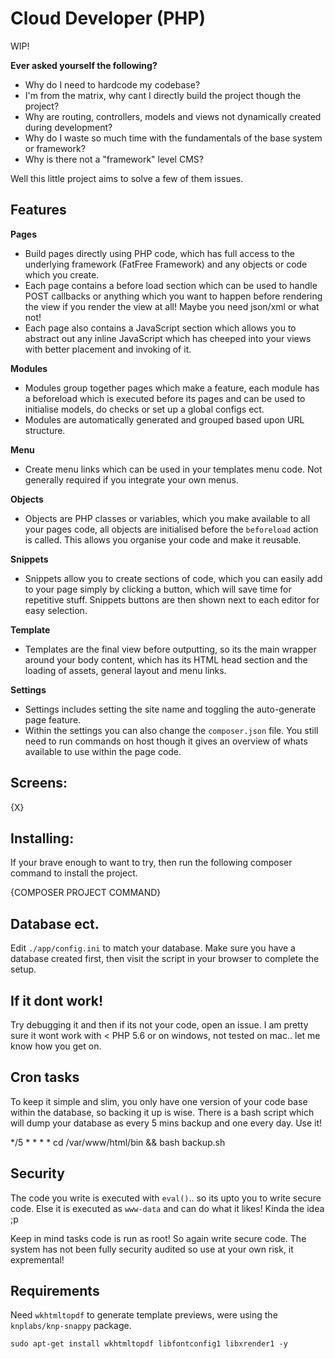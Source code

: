 Cloud Developer (PHP)
=======

WIP!

**Ever asked yourself the following?**

 - Why do I need to hardcode my codebase?
 - I'm from the matrix, why cant I directly build the project though the project?
 - Why are routing, controllers, models and views not dynamically created during development?
 - Why do I waste so much time with the fundamentals of the base system or framework?
 - Why is there not a "framework" level CMS?

Well this little project aims to solve a few of them issues.

Features
----

**Pages**

 - Build pages directly using PHP code, which has full access to the underlying framework (FatFree Framework) and any objects or code which you create.
 - Each page contains a before load section which can be used to handle POST callbacks or anything which you want to happen before rendering the view if you render the view at all! Maybe you need json/xml or what not!
 - Each page also contains a JavaScript section which allows you to abstract out any inline JavaScript which has cheeped into your views with better placement and invoking of it.

**Modules**

 - Modules group together pages which make a feature, each module has a beforeload which is executed before its pages and can be used to initialise models, do checks or set up a global configs ect. 
 - Modules are automatically generated and grouped based upon URL structure.

**Menu**

 - Create menu links which can be used in your templates menu code. Not generally required if you integrate your own menus.

**Objects**

 - Objects are PHP classes or variables, which you make available to all your pages code, all objects are initialised before the `beforeload` action is called. This allows you organise your code and make it reusable.

**Snippets**

 - Snippets allow you to create sections of code, which you can easily add to your page simply by clicking a button, which will save time for repetitive stuff. Snippets buttons are then shown next to each editor for easy selection.

**Template**

 - Templates are the final view before outputting, so its the main wrapper around your body content, which has its HTML head section and the loading of assets, general layout and menu links.

**Settings**

 - Settings includes setting the site name and toggling the auto-generate page feature. 
 - Within the settings you can also change the `composer.json` file. You still need to run commands on host though it gives an overview of whats available to use within the page code.

 
Screens:
---

{X}


Installing:
---

If your brave enough to want to try, then run the following composer command to install the project.

{COMPOSER PROJECT COMMAND}

Database ect.
---

Edit `./app/config.ini` to match your database. Make sure you have a database created first, then visit the script in your browser to complete the setup.

If it dont work!
---

Try debugging it and then if its not your code, open an issue. I am pretty sure it wont work with < PHP 5.6 or on windows, not tested on mac.. let me know how you get on.

Cron tasks
---

To keep it simple and slim, you only have one version of your code base within the database, so backing it up is wise. There is a bash script which will dump your database as every 5 mins backup and one every day. Use it!

*/5 * * * * cd /var/www/html/bin && bash backup.sh


Security
---

The code you write is executed with `eval()`.. so its upto you to write secure code. 
Else it is executed as `www-data` and can do what it likes! Kinda the idea ;p

Keep in mind tasks code is run as root! So again write secure code.
The system has not been fully security audited so use at your own risk, it expremental!


Requirements
--

Need `wkhtmltopdf` to generate template previews, were using the `knplabs/knp-snappy` package.

`sudo apt-get install wkhtmltopdf libfontconfig1 libxrender1 -y`
